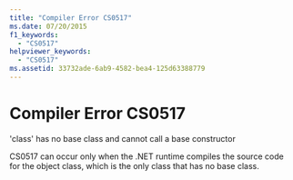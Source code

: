 ```yaml
---
title: "Compiler Error CS0517"
ms.date: 07/20/2015
f1_keywords: 
  - "CS0517"
helpviewer_keywords: 
  - "CS0517"
ms.assetid: 33732ade-6ab9-4582-bea4-125d63388779
---
```

# Compiler Error CS0517
'class' has no base class and cannot call a base constructor  
  
 CS0517 can occur only when the .NET runtime compiles the source code for the object class, which is the only class that has no base class.
